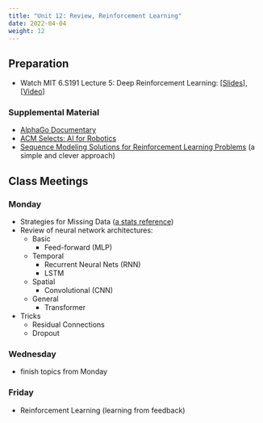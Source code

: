 ```yaml
---
title: "Unit 12: Review, Reinforcement Learning"
date: 2022-04-04
weight: 12
---
```


## Preparation

- Watch MIT 6.S191 Lecture 5: Deep Reinforcement Learning: \[[Slides](http://introtodeeplearning.com/2021/slides/6S191_MIT_DeepLearning_L5.pdf)\], \[[Video](https://www.youtube.com/watch?v=93M1l_nrhpQ&list=PLtBw6njQRU-rwp5__7C0oIVt26ZgjG9NI&index=6)\]


### Supplemental Material

- [AlphaGo Documentary](https://www.youtube.com/watch?v=WXuK6gekU1Y)
- [ACM Selects: AI for Robotics](https://selects.acm.org/selections/ai-for-robotics)
- [Sequence Modeling Solutions for Reinforcement Learning Problems](https://bair.berkeley.edu/blog/2021/11/19/trajectory-transformer/) (a simple and clever approach)

## Class Meetings

### Monday

- Strategies for Missing Data ([a stats reference](http://www.stat.columbia.edu/~gelman/arm/missing.pdf))
- Review of neural network architectures:
  - Basic
    - Feed-forward (MLP)
  - Temporal
    - Recurrent Neural Nets (RNN)
    - LSTM
  - Spatial
    - Convolutional (CNN)
  - General
    - Transformer
- Tricks
  - Residual Connections
  - Dropout

### Wednesday

- finish topics from Monday

### Friday

- Reinforcement Learning (learning from feedback)
